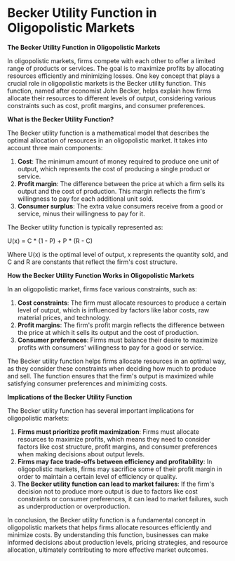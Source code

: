 # Becker Utility Function in Oligopolistic Markets

**The Becker Utility Function in Oligopolistic Markets**

In oligopolistic markets, firms compete with each other to offer a limited range of products or services. The goal is to maximize profits by allocating resources efficiently and minimizing losses. One key concept that plays a crucial role in oligopolistic markets is the Becker utility function. This function, named after economist John Becker, helps explain how firms allocate their resources to different levels of output, considering various constraints such as cost, profit margins, and consumer preferences.

**What is the Becker Utility Function?**

The Becker utility function is a mathematical model that describes the optimal allocation of resources in an oligopolistic market. It takes into account three main components:

1. **Cost**: The minimum amount of money required to produce one unit of output, which represents the cost of producing a single product or service.
2. **Profit margin**: The difference between the price at which a firm sells its output and the cost of production. This margin reflects the firm's willingness to pay for each additional unit sold.
3. **Consumer surplus**: The extra value consumers receive from a good or service, minus their willingness to pay for it.

The Becker utility function is typically represented as:

U(x) = C \* (1 - P) + P \* (R - C)

Where U(x) is the optimal level of output, x represents the quantity sold, and C and R are constants that reflect the firm's cost structure.

**How the Becker Utility Function Works in Oligopolistic Markets**

In an oligopolistic market, firms face various constraints, such as:

1. **Cost constraints**: The firm must allocate resources to produce a certain level of output, which is influenced by factors like labor costs, raw material prices, and technology.
2. **Profit margins**: The firm's profit margin reflects the difference between the price at which it sells its output and the cost of production.
3. **Consumer preferences**: Firms must balance their desire to maximize profits with consumers' willingness to pay for a good or service.

The Becker utility function helps firms allocate resources in an optimal way, as they consider these constraints when deciding how much to produce and sell. The function ensures that the firm's output is maximized while satisfying consumer preferences and minimizing costs.

**Implications of the Becker Utility Function**

The Becker utility function has several important implications for oligopolistic markets:

1. **Firms must prioritize profit maximization**: Firms must allocate resources to maximize profits, which means they need to consider factors like cost structure, profit margins, and consumer preferences when making decisions about output levels.
2. **Firms may face trade-offs between efficiency and profitability**: In oligopolistic markets, firms may sacrifice some of their profit margin in order to maintain a certain level of efficiency or quality.
3. **The Becker utility function can lead to market failures**: If the firm's decision not to produce more output is due to factors like cost constraints or consumer preferences, it can lead to market failures, such as underproduction or overproduction.

In conclusion, the Becker utility function is a fundamental concept in oligopolistic markets that helps firms allocate resources efficiently and minimize costs. By understanding this function, businesses can make informed decisions about production levels, pricing strategies, and resource allocation, ultimately contributing to more effective market outcomes.
